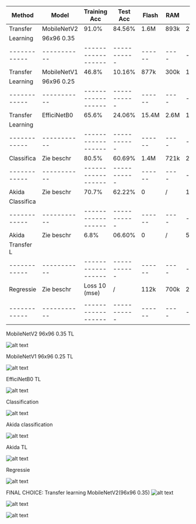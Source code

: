|   Method   |   Model   |    Training Acc  |  Test Acc | Flash| RAM|Inf |
|------------|-----------|------------------|-----------|------|----|----|
| Transfer   |MobileNetV2|      91.0%       |  84.56%   | 1.6M |893k|2ms |(final layer: 16 neurons, 0.1 dropout)
| Learning   |96x96 0.35 |                  |           |      |    |    |
|------------|-----------|------------------|-----------|------|----|----|
| Transfer   |MobileNetV1|      46.8%       |  10.16%   | 877k |300k|1ms |(no final dense layer, 0.1 dropout)
| Learning   |96x96 0.25 |                  |           |      |    |    |
|------------|-----------|------------------|-----------|------|----|----|
| Transfer   |EfficiNetB0|      65.6%       |  24.06%   | 15.4M|2.6M|18ms|
| Learning   |           |                  |           |      |    |    |
|------------|-----------|------------------|-----------|------|----|----|
| Classifica | Zie beschr|      80.5%       |  60.69%   | 1.4M |721k|2ms | (20 epochs)
|------------|-----------|------------------|-----------|------|----|----|
| Akida      | Zie beschr|      70.7%       |  62.22%   | 0    | /  | 1ms|
| Classifica |           |                  |           |      |    |    |
|------------|-----------|------------------|-----------|------|----|----|
| Akida      | Zie beschr|       6.8%       |  06.60%   | 0    | /  | 5ms|
| Transfer L |           |                  |           |      |    |    |
|------------|-----------|------------------|-----------|------|----|----|
| Regressie  | Zie beschr|    Loss 10 (mse) |  /        | 112k |700k| 2ms|
|            |           |                  |           |      |    |    |
|------------|-----------|------------------|-----------|------|----|----|



MobileNetV2 96x96 0.35 TL

![alt text](image-1.png)

MobileNetV1 96x96 0.25 TL

![alt text](image.png)

EfficiNetB0 TL

![alt text](image-2.png)

Classification

![alt text](image-3.png)

Akida classification

![alt text](image-4.png)

Akida TL

![alt text](image-5.png)

Regressie

![alt text](image-6.png)



FINAL CHOICE: 
Transfer learning MobileNetV2(96x96 0.35)
![alt text](image-9.png)

![alt text](image-7.png)

![alt text](image-8.png)
